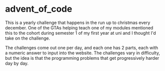 # advent_of_code
 This is a yearly challenge that happens in the run up to christmas every december.
 One of the GTAs helping teach one of my modules mentioned this to the cohort during semester 1 of my first year at uni and I thought I'd take on the challenge.

 The challenges come out one per day, and each one has 2 parts, each with a numeric answer to input into the website.
 The challenges vary in difficulty, but the idea is that the programming problems that get progressively harder day by day.

